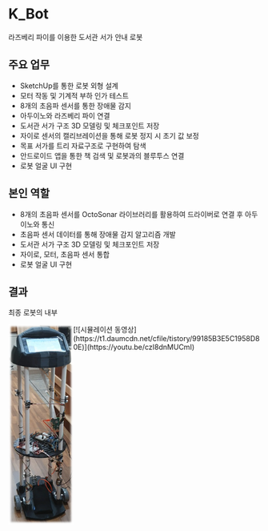 # K_Bot
라즈베리 파이를 이용한 도서관 서가 안내 로봇


## 주요 업무
* SketchUp를 통한 로봇 외형 설계
* 모터 작동 및 기계적 부하 인가 테스트
* 8개의 초음파 센서를 통한 장애물 감지
* 아두이노와 라즈베리 파이 연결
* 도서관 서가 구조 3D 모델링 및 체크포인트 저장
* 자이로 센서의 캘리브레이션을 통해 로봇 정지 시 초기 값 보정
* 목표 서가를 트리 자료구조로 구현하여 탐색
* 안드로이드 앱을 통한 책 검색 및 로봇과의 블루투스 연결
* 로봇 얼굴 UI 구현


## 본인 역할
* 8개의 초음파 센서를 OctoSonar 라이브러리를 활용하여 드라이버로 연결 후 아두이노와 통신
* 초음파 센서 데이터를 통해 장애물 감지 알고리즘 개발
* 도서관 서가 구조 3D 모델링 및 체크포인트 저장
* 자이로, 모터, 초음파 센서 통합
* 로봇 얼굴 UI 구현

## 결과
최종 로봇의 내부 
<p align="left"> <img src='ImagesAndVideos/image.png' align="left" height="400px">
[![시뮬레이션 동영상](https://t1.daumcdn.net/cfile/tistory/99185B3E5C1958D80E)](https://youtu.be/czI8dnMUCmI)
  

